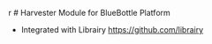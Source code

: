 r # Harvester Module for BlueBottle Platform
* Integrated with Librairy https://github.com/librairy 
